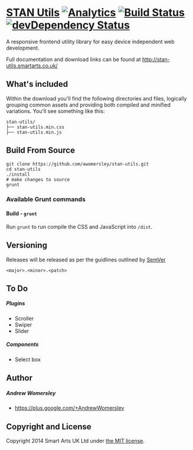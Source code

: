 # [STAN Utils](http://stan-utils.smartarts.co.uk/) [![Analytics](https://ga-beacon.appspot.com/UA-2775758-54/awomersley/stan-utils)](https://github.com/awomersley/stan-utils) [![Build Status](https://secure.travis-ci.org/awomersley/stan-utils.png)](http://travis-ci.org/awomersley/stan-utils) [![devDependency Status](https://david-dm.org/awomersley/stan-utils.png?theme=shields.io)](https://david-dm.org/awomersley/stan-utils#info=devDependencies)

A responsive frontend utility library for easy device independent web development.

Full documentation and download links can be found at <http://stan-utils.smartarts.co.uk/>


## What's included

Within the download you'll find the following directories and files, logically grouping common assets and providing both compiled and minified variations. You'll see something like this:

```
stan-utils/
├── stan-utils.min.css
├── stan-utils.min.js
```


## Build From Source

	git clone https://github.com/awomersley/stan-utils.git
	cd stan-utils
	./install
	# make changes to source
	grunt

### Available Grunt commands

#### Build - `grunt`
Run `grunt` to run compile the CSS and JavaScript into `/dist`.



## Versioning

Releases will be released as per the guidlines outlined by [SemVer](http://semver.org/)

`<major>.<minor>.<patch>`



## To Do

##### Plugins
- Scroller
- Swiper
- Slider

##### Components
- Select box




## Author

##### Andrew Womersley

- <https://plus.google.com/+AndrewWomersley>




## Copyright and License

Copyright 2014 Smart Arts UK Ltd under [the MIT license](LICENSE).

